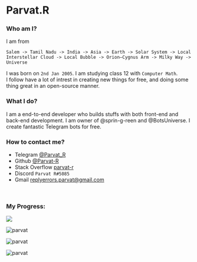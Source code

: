 # Parvat.R

### Who am I?
I am from 
```
Salem -> Tamil Nadu -> India -> Asia -> Earth -> Solar System -> Local Interstellar Cloud -> Local Bubble -> Orion–Cygnus Arm -> Milky Way -> Universe
```
I was born on `2nd Jan 2005`. I am studying class 12 with `Computer Math`.
<br>
I follow have a lot of intrest in creating new things for free, and doing some thing great in an open-source manner.


### What I do?
 I am a end-to-end developer who builds stuffs with both front-end and back-end development. I am owner of @sprin-g-reen and @BotsUniverse.
 I create fantastic Telegram bots for free.

### How to contact me?
- Telegram [@Parvat_R](https://telegram.me/Parvat_R)
- Github [@Parvat-R](https://github.com/Parvat-R)
- Stack Overflow [parvat-r](https://stackoverflow.com/users/14785531/parvat-r)
- Discord `Parvat R#5085`
- Gmail [replyerrors.parvat@gmail.com](mailto:replyerrors.parvat@gmail.com)

<br>

### My Progress:
      
<a><img src="https://github-readme-stats.vercel.app/api/?username=parvat-web-dev&count_private=true&theme=tokyonight&showicons=true" /></a>
    
<a><img src="https://github-readme-stats.vercel.app/api/top-langs/?username=parvat-web-dev&langs_count=5&theme=tokyonight" alt="parvat" /></a>
    
<a><img align="center" src="https://github-readme-streak-stats.herokuapp.com/?user=parvat-web-dev&theme=tokyonight" alt="parvat" /></a>
    
<a><img src="https://github-profile-trophy.vercel.app/?username=parvat-web-dev&theme=tokyonight" alt="parvat" /></a>

